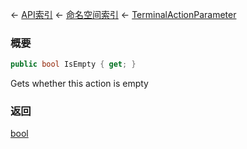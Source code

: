 ← [API索引](Api-Index) ← [命名空间索引](Namespace-Index) ← [TerminalActionParameter](Sandbox.ModAPI.Ingame.TerminalActionParameter)

### 概要

```csharp
public bool IsEmpty { get; }
```

Gets whether this action is empty

### 返回

[bool](https://docs.microsoft.com/en-us/dotnet/api/System.Boolean?view=netframework-4.6)

